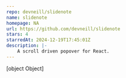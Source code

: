 ```yaml
---
repo: devneill/slidenote
name: slidenote
homepage: NA
url: https://github.com/devneill/slidenote
stars: 4
starredAt: 2024-12-19T17:45:01Z
description: |-
    A scroll driven popover for React.
---
```


[object Object]
